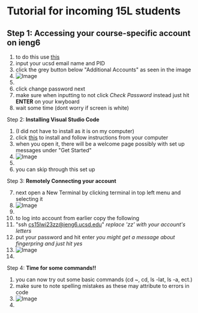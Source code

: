 # **Tutorial for incoming 15L students**

## Step 1: **Accessing your course-specific account on ieng6**
1. to do this use [this](https://sdacs.ucsd.edu/~icc/index.php)
2. input your ucsd email name and PID
3. click the grey button below "Additional Accounts" as seen in the image 
4. ![Image][1]
5. [1]:https://github.com/mbeerifeldman/cse-15l-lab-report/blob/main/Screen%20Shot%202023-01-12%20at%206.57.21%20PM.png?raw=true
6. click change password next
7. make sure when inputting to not click *Check Password* instead just hit **ENTER** on your kwyboard 
8.  wait some time (dont worry if screen is white) 

Step 2: **Installing Visual Studio Code**
1. (I did not have to install as it is on my computer)
2. click [this](https://code.visualstudio.com/) to install and follow instructions from your computer
3. when you open it, there will be a welcome page possibly with set up messages under "Get Started"  
4. ![Image][2]
5. [2]:https://github.com/mbeerifeldman/cse-15l-lab-report/blob/main/image.png?raw=true
6. you can skip through this set up

Step 3: **Remotely Connecting your account**

7. next open a New Terminal by clicking terminal in top left menu and selecting it
8. ![Image][3]
9. [3]:https://github.com/mbeerifeldman/cse-15l-lab-report/blob/main/ssh.png?raw=true
10. to log into account from earlier copy the following
11. "ssh cs15lwi23zz@ieng6.ucsd.edu" *replace 'zz' with your account's letters*
12. put your password and hit enter *you might get a message about fingerpring and just hit yes*
13. ![Image][4]
14. [4]:https://github.com/mbeerifeldman/cse-15l-lab-report/blob/main/vscode.png?raw=true

Step 4: **Time for some commands!!**
1. you can now try out some basic commands (cd ~, cd, ls -lat, ls -a, ect.)
2. make sure to note spelling mistakes as these may attribute to errors in code 
3. ![Image][5]
4. [5]:https://github.com/mbeerifeldman/cse-15l-lab-report/blob/main/basicomands.png?raw=true
